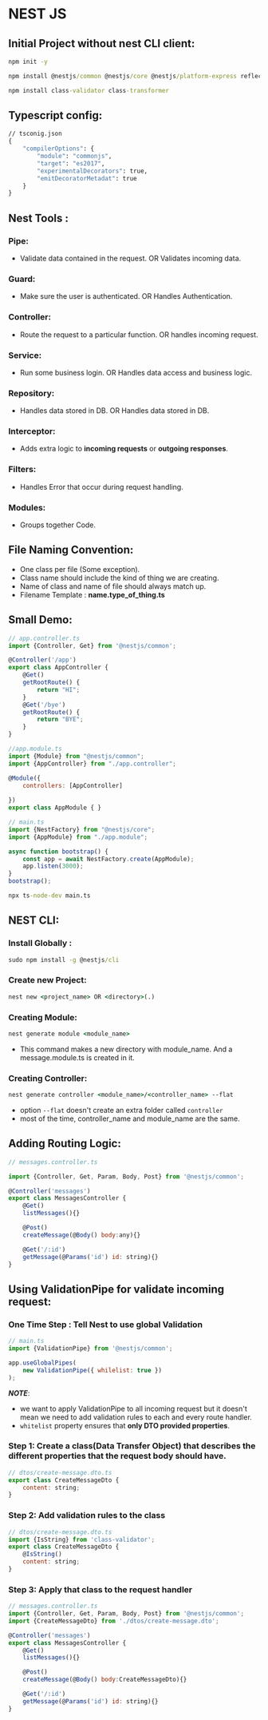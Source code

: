 # NEST JS

## Initial Project without nest CLI client:

```cmd
npm init -y
```

```cmd
npm install @nestjs/common @nestjs/core @nestjs/platform-express reflect-metadata typescript 
```

```cmd
npm install class-validator class-transformer
```
## Typescript config:
```cmd
// tsconig.json
{
	"compilerOptions": {
		"module": "commonjs",
		"target": "es2017",
		"experimentalDecorators": true,
		"emitDecoratorMetadat": true
	}
}
```

## Nest Tools : 

### Pipe: 
- Validate data contained in the request. OR Validates incoming data.

### Guard: 
- Make sure the user is authenticated. OR Handles Authentication.

### Controller: 
- Route the request to a particular function. OR handles incoming request.

### Service:
- Run some business login. OR Handles data access and business logic.

### Repository: 
- Handles data stored in DB. OR Handles data stored in DB.

### Interceptor: 
- Adds extra logic to **incoming requests** or **outgoing responses**.

### Filters:
- Handles Error that occur during request handling.

### Modules:
- Groups together Code.

## File Naming Convention:
- One class per file (Some exception).
- Class name should include the kind of thing we are creating.
- Name of class and name of file should always match up.
- Filename Template : **name.type_of_thing.ts**

## Small Demo:

```javascript
// app.controller.ts
import {Controller, Get} from '@nestjs/common';

@Controller('/app')
export class AppController {
	@Get()
	getRootRoute() {
		return "HI";
	}
	@Get('/bye')
	getRootRoute() {
		return "BYE";
	}
}
```

```javascript
//app.module.ts
import {Module} from "@nestjs/common";
import {AppController} from "./app.controller";

@Module({
	controllers: [AppController]
	
})
export class AppModule { }
```

```javascript
// main.ts
import {NestFactory} from "@nestjs/core";
import {AppModule} from "./app.module";

async function bootstrap() {
	const app = await NestFactory.create(AppModule);
	app.listen(3000);
}
bootstrap();
```

```cmd
npx ts-node-dev main.ts
```

## NEST CLI:

### Install Globally : 
```cmd
sudo npm install -g @nestjs/cli
```

### Create new Project:
```cmd
nest new <project_name> OR <directory>(.)
```

### Creating Module:
```cmd
nest generate module <module_name>
```
- This command makes a new directory with module_name. And a message.module.ts is created in it.

### Creating Controller:
```cmd
nest generate controller <module_name>/<controller_name> --flat
```
- option `--flat` doesn't create an extra folder called `controller`
- most of the time, controller_name and module_name are the same.

## Adding Routing Logic:

```javascript
// messages.controller.ts

import {Controller, Get, Param, Body, Post} from '@nestjs/common';

@Controller('messages')
export class MessagesController {
	@Get()
	listMessages(){}

	@Post()
	createMessage(@Body() body:any){}

	@Get('/:id')
	getMessage(@Params('id') id: string){}
}
```

## Using ValidationPipe for validate incoming request: 
### One Time Step : Tell Nest to use global Validation
```javascript
// main.ts
import {ValidationPipe} from '@nestjs/common';

app.useGlobalPipes(
	new ValidationPipe({ whilelist: true })
);
```

***NOTE***:  
- we want to apply ValidationPipe to all incoming request but it doesn't mean we need to add validation rules to each and every route handler.
- `whitelist` property ensures that **only DTO provided properties**.

### Step 1: Create a class(Data Transfer Object) that describes the different properties that the request body should have. 

```javascript
// dtos/create-message.dto.ts
export class CreateMessageDto {
	content: string;
}
```

### Step 2: Add validation rules to the class

```javascript
// dtos/create-message.dto.ts
import {IsString} from 'class-validator';
export class CreateMessageDto {
	@IsString()
	content: string;
}
```

### Step 3: Apply that class to the request handler

```javascript
// messages.controller.ts
import {Controller, Get, Param, Body, Post} from '@nestjs/common';
import {CreateMessageDto} from './dtos/create-message.dto';

@Controller('messages')
export class MessagesController {
	@Get()
	listMessages(){}

	@Post()
	createMessage(@Body() body:CreateMessageDto){}

	@Get('/:id')
	getMessage(@Params('id') id: string){}
}
```
